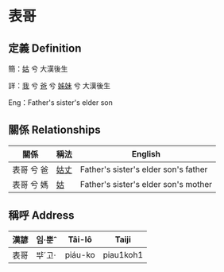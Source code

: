 # 表哥
## 定義 Definition
簡：[姑](member12.md) 兮 大漢後生

詳：[我](member1.md) 兮 [爸](member2.md) 兮 [姊妹](member12.md) 兮 大漢後生

Eng：Father's sister's elder son

## 關係 Relationships

關係 | 稱法 | English
--- | --- | --- 
表哥 兮 爸 | [姑丈](member43.md) | Father's sister's elder son's father
表哥 兮 媽 | [姑](member12.md) | Father's sister's elder son's mother


## 稱呼 Address

漢諺 | 임·뿐ˆ | Tâi-lô | Taiji
--- | --- | --- | --- 
表哥 | ᄇᆤˊ고· | piáu-ko | piau1koh1 
